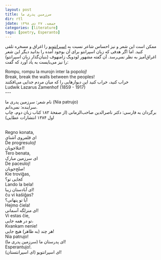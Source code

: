 ```yaml
---
layout: post
title: سرزمین پدری ما
dir: rtl
jdate: جمعه، ۲۷ دی ۱۳۹۸
categories: [literature]
tags: [poetry, Esperanto]
---
```


ممکن است این شعر و نیز احساس شاعر نسبت به [اسپرانتویو](https://fa.wikipedia.org/wiki/%D8%A7%D8%B3%D9%BE%D8%B1%D8%A7%D9%86%D8%AA%D9%88%DB%8C%D9%88) را اغراق و مسخره تلقی کنید. اما اگر هدفی که زبان اسپرانتو برای آن بوجود آمده را بدانید دیگر این شعر اغراق‌آمیز به نظر نمی‌رسد. آن گفته مشهور لودویگ زامنهوف (بنیان‌گذار زبان اسپرانتو) را نیز می‌بایست به یاد آورد که گفت:
<div class="english-text">
Rompu, rompu la murojn inter la popoloj!<br>
Break, break the walls between the peoples!
</div>
خراب کنید، خراب کنید این دیوارهایی را که میان مردم جدایی می‌افکنند<br>
<div class="english-text">
Ludwik Lazarus Zamenhof (1859 - 1917)
</div>
---

نام شعر: سرزمین پدری ما (Nia patrujo)<br>
سراینده: نمی‌دانم.<br>
برگردان به فارسی: دکتر ناصرالدین صاحب‌الزمانی (از صفحهٔ ۱۸۲ کتاب زبان دوم، چاپ اول ۱۳۸۴ انتشارات عطایی)<br>
<br>

<div class="english-text">
Regno konata,
</div>
ای قلمروی آشنایِ<br>
<div class="english-text">
De progresuloj!
</div>
اعتلاجویان!<br>
<div class="english-text">
Tero benata,
</div>
ای سرزمین مبارکِ<br>
<div class="english-text">
De paceuloj!
</div>
صلح‌جویان!<br>
<div class="english-text">
Kie troviĝas,
</div>
کجایی تو؟<br>
<div class="english-text">
Lando la bela!
</div>
ای آبادستان زیبا! <br>
<div class="english-text">
ĉu vi kaŝiĝas?
</div>
آیا تو پنهانی؟<br>
<div class="english-text">
Hejmo ĉiela!
</div>
ای منزلگه آسمانی!<br>
<div class="english-text">
Vi estas ĉie,
</div>
تو در همه جایی،<br>
<div class="english-text">
Kvankam nenie!
</div>
هر چند (به ظاهر) هیچ جایی!<br>
<div class="english-text">
Nia patrujo!
</div> 
ای پدرستان ما (سرزمین پدری ما)!<br>
<div class="english-text">
Esperantujo!.
</div>
ای اسپرانتویو (ای اسپرانتستان)!<br>